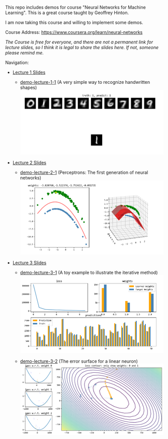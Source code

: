 
This repo includes demos for course "Neural Networks for Machine Learning". This is a great course taught by Geoffrey Hinton.

I am now taking this course and willing to implement some demos.

Course Address:
https://www.coursera.org/learn/neural-networks

_The Course is free for everyone, and there are not a permanent link for lecture slides, so I think it is legal to share the slides here. If not, someone please remind me._

Navigation:

* [Lecture 1 Slides][slide_1]

	* [demo-lecture-1-1][demo-1-1] (A very simple way to recognize handwritten shapes)
		![demo 1-1](/images/demo-lecture-1-1.png)

* [Lecture 2 Slides][slide_2]

	* [demo-lecture-2-1][demo-2-1] (Perceptrons: The first generation of neural networks)
		![demo 2-1](/images/demo-lecture-2-1.png)

* [Lecture 3 Slides][slide_3]

	* [demo-lecture-3-1][demo-3-1] (A toy example to illustrate the iterative method)
		![demo 3-1](/images/demo-lecture-3-1.png)

	* [demo-lecture-3-2][demo-3-2] (The error surface for a linear neuron)
		![demo 3-2](/images/demo-lecture-3-2.png)



[slide_1]:/slides/lec1.pdf
[demo-1-1]:/demos/demo-lecture-1-1.py
[slide_2]:/slides/lec2.pdf
[demo-2-1]:/demos/demo-lecture-2-1.py
[slide_3]:/slides/lec3.pdf
[demo-3-1]:/demos/demo-lecture-3-1.py
[demo-3-2]:/demos/demo-lecture-3-2.py
